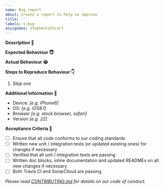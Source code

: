```yaml
---
name: Bug report
about: Create a report to help us improve
title: ''
labels: t:bug
assignees: StephenCathcart
---
```


**Description :thinking:**

**Expected Behaviour :innocent:**

**Actual Behaviour :sob:**

**Steps to Reproduce Behaviour :point_down:**

1. *Step one*

**Additional Information :monocle_face:**

 - Device: *[e.g. iPhone6]*
 - OS: *[e.g. iOS8.1]*
 - Browser *[e.g. stock browser, safari]*
 - Version *[e.g. 22]*

**Acceptance Criteria :tada:**

- [ ] Ensure that all code conforms to our coding standards
- [ ] Written new unit / integration tests (or updated existing ones) for changes if necessary
- [ ] Verified that all unit / integration tests are passing
- [ ] Written doc blocks, inline documentation and updated READMEs on all new changes if necessary
- [ ] Both Travis CI and SonarCloud are passing

*Please read [CONTRIBUTING.md](https://github.com/the-pragmatic-dev/meco-api/blob/master/CONTRIBUTING.md) for details on our code of conduct.*
